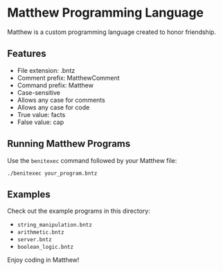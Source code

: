 
# Matthew Programming Language

Matthew is a custom programming language created to honor friendship.

## Features

- File extension: .bntz
- Comment prefix: MatthewComment
- Command prefix: Matthew
- Case-sensitive
- Allows any case for comments
- Allows any case for code
- True value: facts
- False value: cap

## Running Matthew Programs

Use the `benitexec` command followed by your Matthew file:

```
./benitexec your_program.bntz
```

## Examples

Check out the example programs in this directory:
- `string_manipulation.bntz`
- `arithmetic.bntz`
- `server.bntz`
- `boolean_logic.bntz`

Enjoy coding in Matthew!

